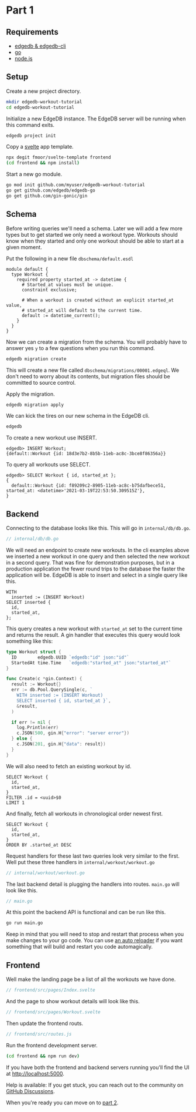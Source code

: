 # Part 1

## Requirements

- [edgedb & edgedb-cli](https://www.edgedb.com/docs/tutorial/install#ref-tutorial-install)
- [go](https://golang.org/doc/install)
- [node.js](https://nodejs.org/en/)

## Setup

Create a new project directory.

```bash
mkdir edgedb-workout-tutorial
cd edgedb-workout-tutorial
```

Initialize a new EdgeDB instance. The EdgeDB server will be running when this
command exits.

```bash
edgedb project init
```

Copy a [svelte](https://svelte.dev/) app template.

```bash
npx degit fmoor/svelte-template frontend
(cd frontend && npm install)
```

Start a new go module.

```bash
go mod init github.com/myuser/edgedb-workout-tutorial
go get github.com/edgedb/edgedb-go
go get github.com/gin-gonic/gin
```

## Schema

Before writing queries we'll need a schema.
Later we will add a few more types but to get started we only need a workout type.
Workouts should know when they started and
only one workout should be able to start at a given moment.

Put the following in a new file `dbschema/default.esdl`

```esdl
module default {
  type Workout {
    required property started_at -> datetime {
      # Started_at values must be unique.
      constraint exclusive;

      # When a workout is created without an explicit started_at value,
      # started_at will default to the current time.
      default := datetime_current();
    }
  }
}
```

Now we can create a migration from the schema. You will probably have to answer
yes `y` to a few questions when you run this command.

```bash
edgedb migration create
```

This will create a new file called `dbschema/migrations/00001.edgeql`. We don't
need to worry about its contents, but migration files should be committed to
source control.

Apply the migration.

```bash
edgedb migration apply
```

We can kick the tires on our new schema in the EdgeDB cli.

```bash
edgedb
```

To create a new workout use INSERT.

```eql
edgedb> INSERT Workout;
{default::Workout {id: 18d3e7b2-8b5b-11eb-ac8c-3bce8f86356a}}
```

To query all workouts use SELECT.

```eql
edgedb> SELECT Workout { id, started_at };
{
  default::Workout {id: f89209c2-8905-11eb-ac8c-b75dafbece51, started_at: <datetime>'2021-03-19T22:53:50.309515Z'},
}
```

## Backend

Connecting to the database looks like this. This will go in `internal/db/db.go`.

```go
// internal/db/db.go
```

We will need an endpoint to create new workouts. In the cli examples above we
inserted a new workout in one query and then selected the new workout in a
second query. That was fine for demonstration purposes, but in a production
application the fewer round trips to the database the faster the application
will be. EdgeDB is able to insert and select in a single query like this.

```eql
WITH
  inserted := (INSERT Workout)
SELECT inserted {
  id,
  started_at,
};
```

This query creates a new workout with `started_at` set to the current time and
returns the result. A gin handler that executes this query would look something
like this:

```go
type Workout struct {
  ID        edgedb.UUID `edgedb:"id" json:"id"`
  StartedAt time.Time   `edgedb:"started_at" json:"started_at"`
}

func Create(c *gin.Context) {
  result := Workout{}
  err := db.Pool.QuerySingle(c, `
    WITH inserted := (INSERT Workout)
    SELECT inserted { id, started_at }`,
    &result,
  )

  if err != nil {
    log.Println(err)
    c.JSON(500, gin.H{"error": "server error"})
  } else {
    c.JSON(201, gin.H{"data": result})
  }
}
```

We will also need to fetch an existing workout by id.

```eql
SELECT Workout {
  id,
  started_at,
}
FILTER .id = <uuid>$0
LIMIT 1
```

And finally, fetch all workouts in chronological order newest first.

```eql
SELECT Workout {
  id,
  started_at,
}
ORDER BY .started_at DESC
```

Request handlers for these last two queries look very similar to the first.
Well put these three handlers in `internal/workout/workout.go`

```go
// internal/workout/workout.go
```

The last backend detail is plugging the handlers into routes. `main.go` will
look like this.

```go
// main.go
```

At this point the backend API is functional and can be run like this.

```bash
go run main.go
```

Keep in mind that you will need to stop and restart that process when you make
changes to your go code. You can use
[an auto reloader](https://github.com/codegangsta/gin#gin-) if you want
something that will build and restart you code automagically.

## Frontend

Well make the landing page be a list of all the workouts we have done.

```javascript
// frontend/src/pages/Index.svelte
```

And the page to show workout details will look like this.

```javascript
// frontend/src/pages/Workout.svelte
```

Then update the frontend routs.

```javascript
// frontend/src/routes.js
```

Run the frontend development server.

```bash
(cd frontend && npm run dev)
```

If you have both the frontend and backend servers running you'll find the UI at [http://localhost:5000](http://localhost:5000).

Help is available: If you get stuck, you can reach out to the community on
[GitHub Discussions](https://github.com/edgedb/edgedb/discussions).

When you're ready you can move on to [part 2](https://github.com/edgedb/workout-tutorial/blob/master/02-exercise/tutorial.md).
